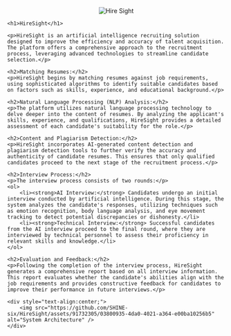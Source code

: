 <!DOCTYPE html>
<html lang="en">
<head>
    <meta charset="UTF-8">
    <meta name="viewport" content="width=device-width, initial-scale=1.0">
    <title>HireSight</title>
</head>
<body>
    <div style="text-align:center;">
        <img src="https://github.com/SHINE-six/HireSight/assets/91732305/163dbad2-c48f-4f83-8f90-3fd8c229aa34" alt="Hire Sight" />
    </div>

    <h1>HireSight</h1>
    
    <p>HireSight is an artificial intelligence recruiting solution designed to improve the efficiency and accuracy of talent acquisition. The platform offers a comprehensive approach to the recruitment process, leveraging advanced technologies to streamline candidate selection.</p>

    <h2>Matching Resumes:</h2>
    <p>HireSight begins by matching resumes against job requirements, using sophisticated algorithms to identify suitable candidates based on factors such as skills, experience, and educational background.</p>

    <h2>Natural Language Processing (NLP) Analysis:</h2>
    <p>The platform utilizes natural language processing technology to delve deeper into the content of resumes. By analyzing the applicant's skills, experience, and qualifications, HireSight provides a detailed assessment of each candidate's suitability for the role.</p>

    <h2>Content and Plagiarism Detection:</h2>
    <p>HireSight incorporates AI-generated content detection and plagiarism detection tools to further verify the accuracy and authenticity of candidate resumes. This ensures that only qualified candidates proceed to the next stage of the recruitment process.</p>

    <h2>Interview Process:</h2>
    <p>The interview process consists of two rounds:</p>
    <ol>
        <li><strong>AI Interview:</strong> Candidates undergo an initial interview conducted by artificial intelligence. During this stage, the system analyzes the candidate's responses, utilizing techniques such as emotion recognition, body language analysis, and eye movement tracking to detect potential discrepancies or dishonesty.</li>
        <li><strong>Technical Interview:</strong> Successful candidates from the AI interview proceed to the final round, where they are interviewed by technical personnel to assess their proficiency in relevant skills and knowledge.</li>
    </ol>

    <h2>Evaluation and Feedback:</h2>
    <p>Following the completion of the interview process, HireSight generates a comprehensive report based on all interview information. This report evaluates whether the candidate's abilities align with the job requirements and provides constructive feedback for candidates to improve their performance in future interviews.</p>

    <div style="text-align:center;">
        <img src="https://github.com/SHINE-six/HireSight/assets/91732305/03800935-4da0-4021-a364-e00ba10256b5" alt="System Architecture" />
    </div>
</body>
</html>
